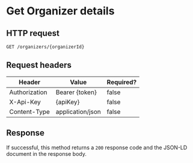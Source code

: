 ---
---

# Get Organizer details

## HTTP request

```
GET /organizers/{organizerId}
```

## Request headers

| Header        | Value            | Required? |
| ------------- | ---------------- | --------- |
| Authorization | Bearer {token}   | false     |
| X-Api-Key     | {apiKey}         | false     |
| Content-Type  | application/json | false     |

## Response

If successful, this method returns a `200` response code and the JSON-LD document in the response body.
